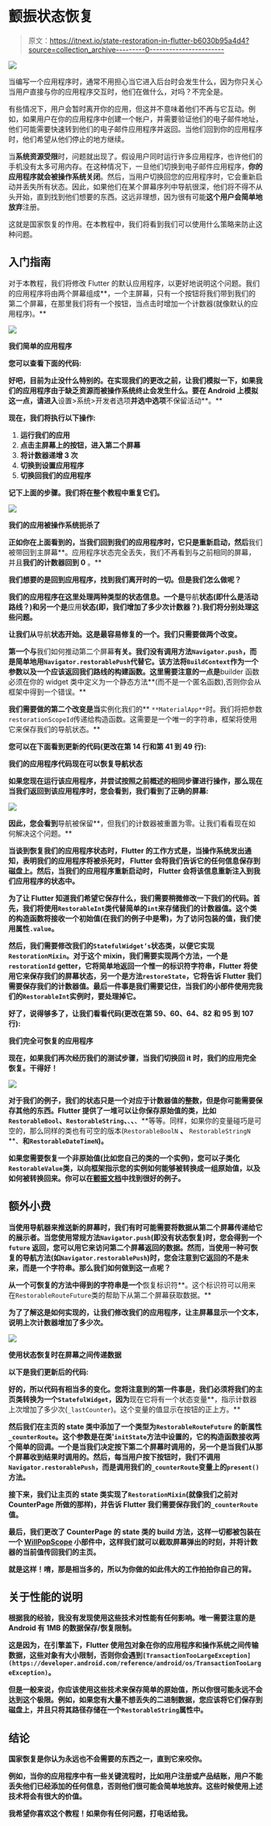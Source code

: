 # 颤振状态恢复

> 原文：<https://itnext.io/state-restoration-in-flutter-b6030b95a4d4?source=collection_archive---------0----------------------->

![](img/1d6c58fa258045cbf36c984c46d2b2ab.png)

当编写一个应用程序时，通常不用担心当它进入后台时会发生什么，因为你只关心当用户直接与你的应用程序交互时，他们在做什么，对吗？不完全是。

有些情况下，用户会暂时离开你的应用，但这并不意味着他们不再与它互动。例如，如果用户在你的应用程序中创建一个帐户，并需要验证他们的电子邮件地址，他们可能需要快速转到他们的电子邮件应用程序并返回。当他们回到你的应用程序时，他们希望从他们停止的地方继续。

当**系统资源受限**时，问题就出现了。假设用户同时运行许多应用程序，也许他们的手机没有太多可用内存。在这种情况下，一旦他们切换到电子邮件应用程序，**你的应用程序就会被操作系统关闭**。然后，当用户切换回您的应用程序时，它会重新启动并丢失所有状态。因此，如果他们在某个屏幕序列中导航很深，他们将不得不从头开始，直到找到他们想要的东西。这远非理想，因为很有可能**这个用户会简单地放弃**注册。

这就是国家恢复的作用。在本教程中，我们将看到我们可以使用什么策略来防止这种问题。

## 入门指南

对于本教程，我们将修改 Flutter 的默认应用程序，以更好地说明这个问题。我们的应用程序将由两个屏幕组成**，一个主屏幕，只有一个按钮将我们带到我们的第二个屏幕，在那里我们将有一个按钮，当点击时增加一个计数器(就像默认的应用程序)。**

**![](img/83c1feabab093410c47901de5141c018.png)**

**我们简单的应用程序**

**您可以查看下面的代码:**

**好吧，目前为止没什么特别的。在实现我们的更改之前，让我们模拟一下，如果我们的应用程序由于缺乏资源而被操作系统终止会发生什么。要在 Android 上模拟这一点，请进入**设置>系统>开发者选项**并选中选项**不保留活动**。**

**现在，我们将执行以下操作:**

1.  **运行我们的应用**
2.  **点击主屏幕上的按钮，进入第二个屏幕**
3.  **将计数器递增 3 次**
4.  **切换到设置应用程序**
5.  **切换回我们的应用程序**

**记下上面的步骤。我们将在整个教程中重复它们。**

**![](img/7b1e44fb8bd7bca94fabba1c6678f4ff.png)**

**我们的应用被操作系统扼杀了**

**正如你在上面看到的，当我们回到我们的应用程序时，它只是重新启动，然后**我们被带回到主屏幕**。应用程序状态完全丢失，我们不再看到与之前相同的屏幕，并且**我们的计数器回到 0** 。**

**我们想要的是回到应用程序，找到我们离开时的一切。但是我们怎么做呢？**

**我们的应用程序在这里处理两种类型的状态信息。一个是**导航**状态(即什么是活动路线？)和另一个是**应用**状态(即，我们增加了多少次计数器？).我们将分别处理这些问题。**

**让我们从**导航**状态开始。这是最容易修复的一个。我们只需要做两个改变。**

**第一个与**我们如何推动第二个屏幕**有关。我们没有调用方法`Navigator.push`，而是简单地用`Navigator.restorablePush`代替它。该方法将`BuildContext`作为一个参数以及一个应该返回我们路线的构建函数。这里需要注意的一点是**builder 函数必须在你的 widget 类中定义为一个静态方法**(而不是一个匿名函数),否则你会从框架中得到一个错误。**

**我们需要做的第二个改变是当**实例化我们的** `**MaterialApp**`时。我们将把参数`restorationScopeId`传递给构造函数。这需要是一个唯一的字符串，框架将使用它来保存我们的导航状态。**

**您可以在下面看到更新的代码(更改在第 14 行和第 41 到 49 行):**

**我们的应用程序代码现在可以恢复导航状态**

**如果您现在运行该应用程序，并尝试按照之前概述的相同步骤进行操作，那么现在当我们返回到该应用程序时，您会看到，**我们看到了正确的屏幕**:**

**![](img/4e074f2ff6b945eae60e054dd421c8d9.png)**

**因此，您会看到**导航被保留**，但我们的计数器被重置为零。让我们看看现在如何解决这个问题。**

**当谈到恢复我们的应用程序状态时，Flutter 的工作方式是，当操作系统发出通知，表明我们的应用程序将被杀死时， **Flutter 会将我们告诉它的任何信息保存到磁盘上**。然后，当我们的应用程序重新启动时， **Flutter 会将该信息**重新注入到我们应用程序的状态中。**

**为了让 Flutter 知道我们希望它保存什么，我们需要稍微修改一下我们的代码。首先，我们将使用`RestorableInt`类代替简单的`int`来存储我们的计数器值。这个类的构造函数将接收一个初始值(在我们的例子中是零)，为了访问包装的值，我们使用属性`.value`。**

**然后，我们需要修改我们的`StatefulWidget’s`状态类，以便它实现`RestorationMixin`。对于这个 mixin，我们需要实现两个方法，一个是`restorationId` getter，它将简单地返回一个惟一的标识符字符串，Flutter 将使用它来保存我们的屏幕状态，另一个是方法`restoreState`，它将告诉 Flutter 我们需要保存我们的计数器值。最后一件事是我们需要记住，当我们的小部件使用完我们的`RestorableInt`实例时，要处理掉它。**

**好了，说得够多了，让我们看看代码(更改在第 59、60、64、82 和 95 到 107 行):**

**我们完全可恢复的应用程序**

**现在，如果我们再次经历我们的测试步骤，**当我们切换回 it** 时，我们的应用完全恢复。干得好！**

**![](img/0fa080669eed299e3732b34a89aa707d.png)**

**对于我们的例子，我们的状态只是一个对应于计数器值的整数，但是你可能需要保存其他的东西。Flutter 提供了一堆可以让你保存原始值的类，比如`RestorableBool`、`RestorableString`、**、**、**、**等等。同样，如果你的变量碰巧是可空的，那么同样的类也有可空的版本(`RestorableBoolN` **、** `RestorableStringN` **、**和`RestorableDateTimeN`)。**

**如果您需要恢复一个非原始值(比如您自己的类的一个实例)，您可以子类化`RestorableValue`类，以向框架指示您的实例如何能够被转换成一组原始值，以及如何被转换回来。你可以在[颤振文档](https://api.flutter.dev/flutter/widgets/RestorableValue-class.html)中找到很好的例子。**

## **额外小费**

**当使用导航器来推送新的屏幕时，**我们有时可能需要将数据从第二个屏幕**传递给它的展示者。当您使用常规方法`Navigator.push`(即没有状态恢复)时，您会得到一个`future` 返回，您可以用它来访问第二个屏幕返回的数据。然而，当使用一种可恢复的导航方法(如`Navigator.restorablePush`)时，您会注意到它返回的不是未来，而是一个字符串。那么我们如何做到这一点呢？**

**从一个可恢复的方法中得到的字符串是一个**恢复标识符**。这个标识符可以用来在`RestorableRouteFuture`类的帮助下从第二个屏幕获取数据。**

**为了了解这是如何实现的，让我们修改我们的应用程序，让主屏幕显示一个文本，说明上次计数器增加了多少次。**

**![](img/8de125eaafa2edb680346f6ba11c4c46.png)**

**使用状态恢复时在屏幕之间传递数据**

**以下是我们更新后的代码:**

**好的，所以代码有相当多的变化。您将注意到的第一件事是，我们必须将我们的主页类转换为一个`StatefulWidget`，因为**现在它将有一个状态变量**，指示计数器上次增加了多少次(`_lastCounter`)。这个变量的值显示在按钮的正上方。**

**然后我们在主页的 state 类中添加了一个类型为`RestorableRouteFuture` 的新属性`_counterRoute`。这个参数是在类'`initState`方法中设置的，它的构造函数接收两个简单的回调。一个是当我们决定按下第二个屏幕时调用的，另一个是当我们从那个屏幕收到结果时调用的。然后，每当用户按下按钮时，我们不调用`Navigator.restorablePush`，而是调用我们的`_counterRoute`变量上的`present()` 方法。**

**接下来，我们让主页的 state 类实现了`RestorationMixin`(就像我们之前对 CounterPage 所做的那样)，并告诉 Flutter 我们需要保存我们的`_counterRoute`值。**

**最后，我们更改了 CounterPage 的 state 类的 build 方法，这样一切都被包装在一个 [WillPopScope](https://api.flutter.dev/flutter/widgets/WillPopScope-class.html) 小部件中，这样我们就可以截取屏幕弹出的时刻，并将计数器的当前值传回我们的主页。**

**就是这样！唷，那是相当多的，所以为你做的如此伟大的工作拍拍你自己的背。**

## **关于性能的说明**

**根据我的经验，我没有发现使用这些技术对性能有任何影响。唯一需要注意的是 **Android 有 1MB 的数据保存/恢复限制**。**

**这是因为，在引擎盖下，Flutter 使用[包](https://developer.android.com/reference/android/os/Parcel)对象在你的应用程序和操作系统之间传输数据，这些对象有大小限制，否则你会遇到`[TransactionTooLargeException](https://developer.android.com/reference/android/os/TransactionTooLargeException)`。**

**但是一般来说，你应该使用这些技术来保存简单的原始值，所以你很可能永远不会达到这个极限。例如，如果您有大量不想丢失的二进制数据，您应该将它们保存到磁盘上，并且只将其路径存储在一个`RestorableString`属性中。**

## **结论**

**国家恢复是你认为永远也不会需要的东西之一，直到它来咬你。**

**例如，当你的应用程序中有一些关键流程时，比如用户注册或产品结账，用户不能丢失他们已经添加的任何信息，否则他们很可能会简单地放弃。这些时候使用上述技术将会有很大的价值。**

**我希望你喜欢这个教程！如果你有任何问题，打电话给我。**
